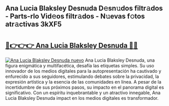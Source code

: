 ## Ana Lucia Blaksley Desnuda D𝚎sn𝚞dos filtr𝚊dos - Parts-rlo Vid𝚎os filtr𝚊dos - N𝚞evas f𝚘tos atr𝚊ctivas 3kXF5

# <h2><a href="http://mb9u1cj.tromn.icu/?c=Ana+Lucia+Blaksley+Desnuda">🔗👉👉👉 Ana Lucia Blaksley Desnuda 🔗🔗</a></h2>

[![Ana Lucia Blaksley Desnuda nuevo](https://i.imgur.com/pEAQMta.gif)](http://mb9u1cj.tromn.icu/?c=Ana+Lucia+Blaksley+Desnuda)
Ana Lucia Blaksley Desnuda, una figura enigmática y multifacética, desafía las etiquetas simples. Su uso innovador de los medios digitales para la autopresentación ha cautivado y enfurecido a sus seguidores, estimulando debates sobre la privacidad, la expresión artística y la esencia de las comunidades en línea. A pesar de la incertidumbre de sus próximos pasos, su impacto en el panorama digital es significativo. Con un espíritu inquebrantable y un atractivo innegable, Ana Lucia Blaksley Desnuda impact en los medios digitales es transformador.
